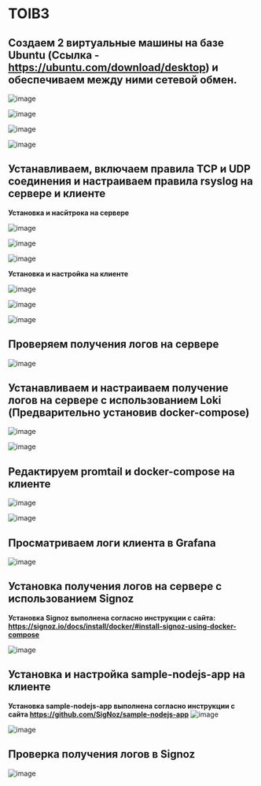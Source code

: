 # TOIB3


## Создаем 2 виртуальные машины на базе Ubuntu (Ссылка - https://ubuntu.com/download/desktop) и обеспечиваем между ними сетевой обмен.
![image](https://github.com/Flameitser/TOIB3/assets/65831927/c36e9707-850f-4514-984b-bbbb0cc79fe6)

![image](https://github.com/Flameitser/TOIB3/assets/65831927/ba490a6c-f5da-4747-96b9-fdc8a9865f2f)

![image](https://github.com/Flameitser/TOIB3/assets/65831927/577d38cd-b24a-4ac4-944b-b5082a0a7cb9)

![image](https://github.com/Flameitser/TOIB3/assets/65831927/f26318a7-656d-4271-9346-221edc1a1627)

## Устанавливаем, включаем правила TCP и UDP соединения и настраиваем правила rsyslog на сервере и клиенте

**Установка и насйтрока на сервере**

![image](https://github.com/Flameitser/TOIB3/assets/65831927/201397db-a4c0-454d-bddd-cc7996421165)

![image](https://github.com/Flameitser/TOIB3/assets/65831927/9922c21f-ff26-4232-a809-550a001d1d15)

![image](https://github.com/Flameitser/TOIB3/assets/65831927/d18adda7-e7df-4210-8404-ba94183d105c)

**Установка и настройка на клиенте**

![image](https://github.com/Flameitser/TOIB3/assets/65831927/c1ebb168-a2f4-4204-a7b4-56d9502e95ca)

![image](https://github.com/Flameitser/TOIB3/assets/65831927/6bb9a71d-330e-4681-9a4f-72fd738779aa)

![image](https://github.com/Flameitser/TOIB3/assets/65831927/3555ad27-bab7-488c-a5b4-643bb7ae5800)


## Проверяем получения логов на сервере

![image](https://github.com/Flameitser/TOIB3/assets/65831927/3cca438d-7b11-448e-8908-d4158d5441f8)


## Устанавливаем и настраиваем получение логов на сервере с использованием Loki (Предварительно установив docker-compose)

![image](https://github.com/Flameitser/TOIB3/assets/65831927/8352b499-09bf-47a2-a1a7-30368ceca2b5)

![image](https://github.com/Flameitser/TOIB3/assets/65831927/e3e64e65-ead0-41d0-94e0-22359901a0d4)

## Редактируем promtail и docker-compose на клиенте

![image](https://github.com/Flameitser/TOIB3/assets/65831927/9309a639-122b-42c2-b2aa-c8c2e429366d)

![image](https://github.com/Flameitser/TOIB3/assets/65831927/80dbbc9e-b5ba-43eb-b50a-d98ba365e529)


## Просматриваем логи клиента в Grafana

![image](https://github.com/Flameitser/TOIB3/assets/65831927/17de913d-ee64-4aaa-8528-4e98874888a6)


## Установка получения логов на сервере с использованием Signoz
**Установка Signoz выполнена согласно инструкции с сайта: https://signoz.io/docs/install/docker/#install-signoz-using-docker-compose**

![image](https://github.com/Flameitser/TOIB3/assets/65831927/e4ce06ec-db12-4a43-85ba-47728e68712d)

## Установка и настройка sample-nodejs-app на клиенте 
**Установка sample-nodejs-app выполнена согласно инструкции с сайта https://github.com/SigNoz/sample-nodejs-app**
![image](https://github.com/Flameitser/TOIB3/assets/65831927/4f052221-5fde-4029-b78d-09e07d0b68d3)

![image](https://github.com/Flameitser/TOIB3/assets/65831927/6c155647-9717-4f1b-bea7-6406243b19f8)


## Проверка получения логов в Signoz
![image](https://github.com/Flameitser/TOIB3/assets/65831927/17f376be-6ad5-4862-b5e2-dd4e918bcb22)
